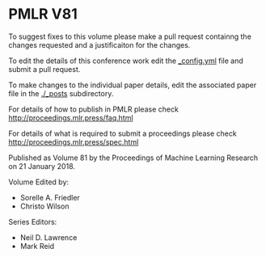 # PMLR V81

To suggest fixes to this volume please make a pull request containng the changes requested and a justificaiton for the changes.

To edit the details of this conference work edit the [_config.yml](./_config.yml) file and submit a pull request.

To make changes to the individual paper details, edit the associated paper file in the [./_posts](./_posts) subdirectory.

For details of how to publish in PMLR please check http://proceedings.mlr.press/faq.html

For details of what is required to submit a proceedings please check http://proceedings.mlr.press/spec.html



Published as Volume 81 by the Proceedings of Machine Learning Research on 21 January 2018.

Volume Edited by:
  * Sorelle A. Friedler
  * Christo Wilson

Series Editors:
  * Neil D. Lawrence
  * Mark Reid
